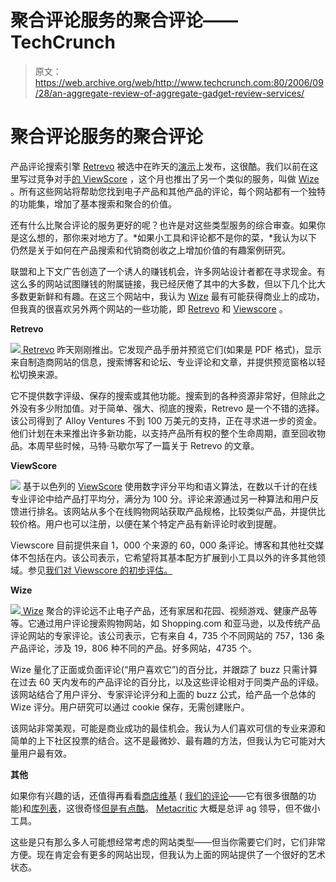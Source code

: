 # 聚合评论服务的聚合评论——TechCrunch

> 原文：<https://web.archive.org/web/http://www.techcrunch.com:80/2006/09/28/an-aggregate-review-of-aggregate-gadget-review-services/>

# 聚合评论服务的聚合评论

产品评论搜索引擎 [Retrevo](https://web.archive.org/web/20220818002240/http://www.retrevo.com/) 被选中在昨天的[演示](https://web.archive.org/web/20220818002240/http://demo.com/)上发布，这很酷。我们以前在这里写过竞争对手[的 ViewScore](https://web.archive.org/web/20220818002240/http://viewscore.com/) ，这个月也推出了另一个类似的服务，叫做 [Wize](https://web.archive.org/web/20220818002240/http://wize.com/) 。所有这些网站将帮助您找到电子产品和其他产品的评论，每个网站都有一个独特的功能集，增加了基本搜索和聚合的价值。

还有什么比聚合评论的服务更好的呢？也许是对这些类型服务的综合审查。如果你是这么想的，那你来对地方了。*如果小工具和评论都不是你的菜，*我认为以下仍然是关于如何在产品搜索和代销商创收之上增加价值的有趣案例研究。

联盟和上下文广告创造了一个诱人的赚钱机会，许多网站设计者都在寻求现金。有这么多的网站试图赚钱的附属链接，我已经厌倦了其中的大多数，但以下几个比大多数更新鲜和有趣。在这三个网站中，我认为 [Wize](https://web.archive.org/web/20220818002240/http://wize.com/) 最有可能获得商业上的成功，但我真的很喜欢另外两个网站的一些功能，即 [Retrevo](https://web.archive.org/web/20220818002240/http://retrevo.com/) 和 [Viewscore](https://web.archive.org/web/20220818002240/http://viewscore.com/) 。

**Retrevo**

[![](img/b9da72eec2510b5a6aa8fd346c36626e.png) ](https://web.archive.org/web/20220818002240/http://www.retrevo.com/) [Retrevo](https://web.archive.org/web/20220818002240/http://retrevo.com/) 昨天刚刚推出。它发现产品手册并预览它们(如果是 PDF 格式)，显示来自制造商网站的信息，搜索博客和论坛、专业评论和文章，并提供预览窗格以轻松切换来源。

它不提供数字评级、保存的搜索或其他功能。搜索到的各种资源非常好，但除此之外没有多少附加值。对于简单、强大、彻底的搜索，Retrevo 是一个不错的选择。该公司得到了 Alloy Ventures 不到 100 万美元的支持，正在寻求进一步的资金。他们计划在未来推出许多新功能，以支持产品所有权的整个生命周期，直至回收物品。本周早些时候，马特·马歇尔写了一篇关于 Retrevo 的文章。

**ViewScore**

[![](img/cef25f1e9d9bb8fe7b1b0b269ad8f9ec.png)](https://web.archive.org/web/20220818002240/http://www.viewscore.com/) 基于以色列的 [ViewScore](https://web.archive.org/web/20220818002240/http://viewscore.com/) 使用数字评分平均和语义算法，在数以千计的在线专业评论中给产品打平均分，满分为 100 分。评论来源通过另一种算法和用户反馈进行排名。该网站从多个在线购物网站获取产品规格，比较类似产品，并提供比较价格。用户也可以注册，以便在某个特定产品有新评论时收到提醒。

Viewscore 目前提供来自 1，000 个来源的 60，000 条评论。博客和其他社交媒体不包括在内。该公司表示，它希望将其基本配方扩展到小工具以外的许多其他领域。参见[我们对 Viewscore 的初步评估。](https://web.archive.org/web/20220818002240/http://www.beta.techcrunch.com/2006/08/30/viewscore-aggregates-gadget-reviews/)

**Wize**

[![](img/a1139d41ab00cbd10429fc48a75600a2.png) ](https://web.archive.org/web/20220818002240/http://www.wize.com/) [Wize](https://web.archive.org/web/20220818002240/http://wize.com/) 聚合的评论远不止电子产品，还有家居和花园、视频游戏、健康产品等等。它通过用户评论搜索购物网站，如 Shopping.com 和亚马逊，以及传统产品评论网站的专家评论。该公司表示，它有来自 4，735 个不同网站的 757，136 条产品评论，涉及 19，806 种不同的产品。好多网站，4735 个。

Wize 量化了正面或负面评论(“用户喜欢它”)的百分比，并跟踪了 buzz 只需计算在过去 60 天内发布的产品评论的百分比，以及这些评论相对于同类产品的评级。该网站结合了用户评分、专家评论评分和上面的 buzz 公式，给产品一个总体的 Wize 评分。用户研究可以通过 cookie 保存，无需创建账户。

该网站非常美观，可能是商业成功的最佳机会。我认为人们喜欢可信的专业来源和简单的上下社区投票的结合。这不是最微妙、最有趣的方法，但我认为它可能对大量用户最有效。

**其他**

如果你有兴趣的话，还值得再看看[商店维基](https://web.archive.org/web/20220818002240/http://shopwiki.com/) ( [我们的评论](https://web.archive.org/web/20220818002240/https://beta.techcrunch.com/tag/shopwiki)——它有很多很酷的功能)和[库列表](https://web.archive.org/web/20220818002240/http://www.kulist.com/)，这很奇怪[但是有点酷](https://web.archive.org/web/20220818002240/https://beta.techcrunch.com/tag/kulist)。 [Metacritic](https://web.archive.org/web/20220818002240/http://www.metacritic.com/) 大概是总评 ag 领导，但不做小工具。

这些是只有那么多人可能想经常考虑的网站类型——但当你需要它们时，它们非常方便。现在肯定会有更多的网站出现，但我认为上面的网站提供了一个很好的艺术状态。